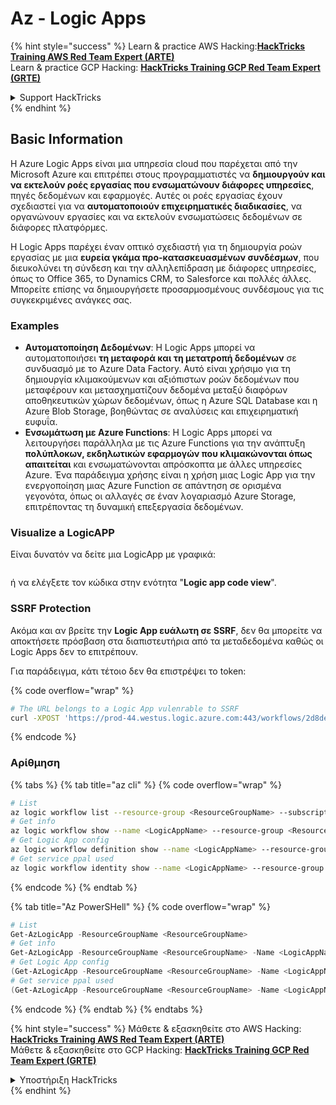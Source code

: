 # Az - Logic Apps

{% hint style="success" %}
Learn & practice AWS Hacking:<img src="../../../.gitbook/assets/image (1).png" alt="" data-size="line">[**HackTricks Training AWS Red Team Expert (ARTE)**](https://training.hacktricks.xyz/courses/arte)<img src="../../../.gitbook/assets/image (1).png" alt="" data-size="line">\
Learn & practice GCP Hacking: <img src="../../../.gitbook/assets/image (2).png" alt="" data-size="line">[**HackTricks Training GCP Red Team Expert (GRTE)**<img src="../../../.gitbook/assets/image (2).png" alt="" data-size="line">](https://training.hacktricks.xyz/courses/grte)

<details>

<summary>Support HackTricks</summary>

* Check the [**subscription plans**](https://github.com/sponsors/carlospolop)!
* **Join the** 💬 [**Discord group**](https://discord.gg/hRep4RUj7f) or the [**telegram group**](https://t.me/peass) or **follow** us on **Twitter** 🐦 [**@hacktricks\_live**](https://twitter.com/hacktricks\_live)**.**
* **Share hacking tricks by submitting PRs to the** [**HackTricks**](https://github.com/carlospolop/hacktricks) and [**HackTricks Cloud**](https://github.com/carlospolop/hacktricks-cloud) github repos.

</details>
{% endhint %}

## Basic Information

Η Azure Logic Apps είναι μια υπηρεσία cloud που παρέχεται από την Microsoft Azure και επιτρέπει στους προγραμματιστές να **δημιουργούν και να εκτελούν ροές εργασίας που ενσωματώνουν διάφορες υπηρεσίες**, πηγές δεδομένων και εφαρμογές. Αυτές οι ροές εργασίας έχουν σχεδιαστεί για να **αυτοματοποιούν επιχειρηματικές διαδικασίες**, να οργανώνουν εργασίες και να εκτελούν ενσωματώσεις δεδομένων σε διάφορες πλατφόρμες.

Η Logic Apps παρέχει έναν οπτικό σχεδιαστή για τη δημιουργία ροών εργασίας με μια **ευρεία γκάμα προ-κατασκευασμένων συνδέσμων**, που διευκολύνει τη σύνδεση και την αλληλεπίδραση με διάφορες υπηρεσίες, όπως το Office 365, το Dynamics CRM, το Salesforce και πολλές άλλες. Μπορείτε επίσης να δημιουργήσετε προσαρμοσμένους συνδέσμους για τις συγκεκριμένες ανάγκες σας.

### Examples

* **Αυτοματοποίηση Δεδομένων**: Η Logic Apps μπορεί να αυτοματοποιήσει **τη μεταφορά και τη μετατροπή δεδομένων** σε συνδυασμό με το Azure Data Factory. Αυτό είναι χρήσιμο για τη δημιουργία κλιμακούμενων και αξιόπιστων ροών δεδομένων που μεταφέρουν και μετασχηματίζουν δεδομένα μεταξύ διαφόρων αποθηκευτικών χώρων δεδομένων, όπως η Azure SQL Database και η Azure Blob Storage, βοηθώντας σε αναλύσεις και επιχειρηματική ευφυΐα.
* **Ενσωμάτωση με Azure Functions**: Η Logic Apps μπορεί να λειτουργήσει παράλληλα με τις Azure Functions για την ανάπτυξη **πολύπλοκων, εκδηλωτικών εφαρμογών που κλιμακώνονται όπως απαιτείται** και ενσωματώνονται απρόσκοπτα με άλλες υπηρεσίες Azure. Ένα παράδειγμα χρήσης είναι η χρήση μιας Logic App για την ενεργοποίηση μιας Azure Function σε απάντηση σε ορισμένα γεγονότα, όπως οι αλλαγές σε έναν λογαριασμό Azure Storage, επιτρέποντας τη δυναμική επεξεργασία δεδομένων.

### Visualize a LogicAPP

Είναι δυνατόν να δείτε μια LogicApp με γραφικά:

<figure><img src="../../../.gitbook/assets/image (197).png" alt=""><figcaption></figcaption></figure>

ή να ελέγξετε τον κώδικα στην ενότητα "**Logic app code view**".

### SSRF Protection

Ακόμα και αν βρείτε την **Logic App ευάλωτη σε SSRF**, δεν θα μπορείτε να αποκτήσετε πρόσβαση στα διαπιστευτήρια από τα μεταδεδομένα καθώς οι Logic Apps δεν το επιτρέπουν.

Για παράδειγμα, κάτι τέτοιο δεν θα επιστρέψει το token:

{% code overflow="wrap" %}
```bash
# The URL belongs to a Logic App vulenrable to SSRF
curl -XPOST 'https://prod-44.westus.logic.azure.com:443/workflows/2d8de4be6e974123adf0b98159966644/triggers/manual/paths/invoke?api-version=2016-10-01&sp=%2Ftriggers%2Fmanual%2Frun&sv=1.0&sig=_8_oqqsCXc0u2c7hNjtSZmT0uM4Xi3hktw6Uze0O34s' -d '{"url": "http://169.254.169.254/metadata/identity/oauth2/token?api-version=2018-02-01&resource=https://management.azure.com/"}' -H "Content-type: application/json" -v
```
{% endcode %}

### Αρίθμηση

{% tabs %}
{% tab title="az cli" %}
{% code overflow="wrap" %}
```bash
# List
az logic workflow list --resource-group <ResourceGroupName> --subscription <SubscriptionID> --output table
# Get info
az logic workflow show --name <LogicAppName> --resource-group <ResourceGroupName> --subscription <SubscriptionID>
# Get Logic App config
az logic workflow definition show --name <LogicAppName> --resource-group <ResourceGroupName> --subscription <SubscriptionID>
# Get service ppal used
az logic workflow identity show --name <LogicAppName> --resource-group <ResourceGroupName> --subscription <SubscriptionID>
```
{% endcode %}
{% endtab %}

{% tab title="Az PowerSHell" %}
{% code overflow="wrap" %}
```powershell
# List
Get-AzLogicApp -ResourceGroupName <ResourceGroupName>
# Get info
Get-AzLogicApp -ResourceGroupName <ResourceGroupName> -Name <LogicAppName>
# Get Logic App config
(Get-AzLogicApp -ResourceGroupName <ResourceGroupName> -Name <LogicAppName>).Definition | ConvertTo-Json
# Get service ppal used
(Get-AzLogicApp -ResourceGroupName <ResourceGroupName> -Name <LogicAppName>).Identity
```
{% endcode %}
{% endtab %}
{% endtabs %}

{% hint style="success" %}
Μάθετε & εξασκηθείτε στο AWS Hacking:<img src="../../../.gitbook/assets/image (1).png" alt="" data-size="line">[**HackTricks Training AWS Red Team Expert (ARTE)**](https://training.hacktricks.xyz/courses/arte)<img src="../../../.gitbook/assets/image (1).png" alt="" data-size="line">\
Μάθετε & εξασκηθείτε στο GCP Hacking: <img src="../../../.gitbook/assets/image (2).png" alt="" data-size="line">[**HackTricks Training GCP Red Team Expert (GRTE)**<img src="../../../.gitbook/assets/image (2).png" alt="" data-size="line">](https://training.hacktricks.xyz/courses/grte)

<details>

<summary>Υποστήριξη HackTricks</summary>

* Ελέγξτε τα [**σχέδια συνδρομής**](https://github.com/sponsors/carlospolop)!
* **Εγγραφείτε στην** 💬 [**ομάδα Discord**](https://discord.gg/hRep4RUj7f) ή στην [**ομάδα telegram**](https://t.me/peass) ή **ακολουθήστε** μας στο **Twitter** 🐦 [**@hacktricks\_live**](https://twitter.com/hacktricks\_live)**.**
* **Μοιραστείτε κόλπα hacking υποβάλλοντας PRs στα** [**HackTricks**](https://github.com/carlospolop/hacktricks) και [**HackTricks Cloud**](https://github.com/carlospolop/hacktricks-cloud) github repos.

</details>
{% endhint %}
